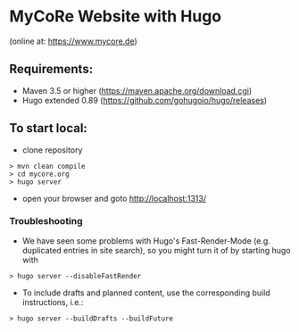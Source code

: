 # MyCoRe Website with Hugo
(online at: https://www.mycore.de)

## Requirements:
 - Maven 3.5 or higher (https://maven.apache.org/download.cgi)
 - Hugo extended 0.89 (https://github.com/gohugoio/hugo/releases)


## To start local:

 - clone repository
 ```
> mvn clean compile
> cd mycore.org
> hugo server
 ```
- open your browser and goto <http://localhost:1313/>
 
 ### Troubleshooting
 - We have seen some problems with Hugo's Fast-Render-Mode (e.g. duplicated entries in site search),
   so you might turn it of by starting hugo with
```
> hugo server --disableFastRender
```
 - To include drafts and planned content, use the corresponding build instructions, i.e.:
```
> hugo server --buildDrafts --buildFuture
```
 
